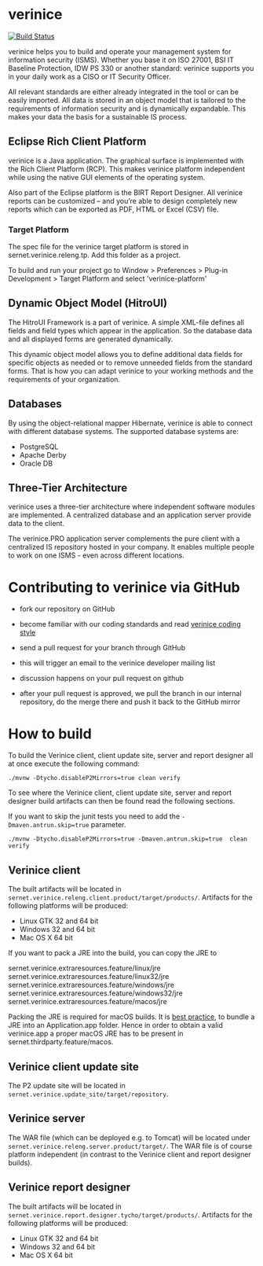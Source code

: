 # verinice

[![Build Status](https://travis-ci.org/SimonScholz/verinice.svg?branch=master)](https://travis-ci.org/SimonScholz/verinice)

verinice helps you to build and operate your management system for
information security (ISMS). Whether you base it on ISO 27001, BSI IT
Baseline Protection, IDW PS 330 or another standard: verinice supports
you in your daily work as a CISO or IT Security Officer.

All relevant standards are either already integrated in the tool or can
be easily imported. All data is stored in an object model that is
tailored to the requirements of information security and is dynamically
expandable. This makes your data the basis for a sustainable IS process.

## Eclipse Rich Client Platform

verinice is a Java application. The graphical surface is implemented
with the Rich Client Platform (RCP). This makes verinice platform
independent while using the native GUI elements of the operating system.

Also part of the Eclipse platform is the BIRT Report Designer. All
verinice reports can be customized – and you’re able to design
completely new reports which can be exported as PDF, HTML or Excel (CSV)
file.

### Target Platform

The spec file for the verinice target platform is stored in
sernet.verinice.releng.tp. Add this folder as a project.

To build and run your project go to Window > Preferences > Plug-in
Development > Target Platform and select 'verinice-platform'

## Dynamic Object Model (HitroUI)

The HitroUI Framework is a part of verinice. A simple XML-file defines
all fields and field types which appear in the application. So the
database data and all displayed forms are generated dynamically.

This dynamic object model allows you to define additional data fields
for specific objects as needed or to remove unneeded fields from the
standard forms. That is how you can adapt verinice to your working
methods and the requirements of your organization.

## Databases


By using the object-relational mapper Hibernate, verinice is able to
connect with different database systems. The supported database systems
are:

- PostgreSQL
- Apache Derby
- Oracle DB

## Three-Tier Architecture


verinice uses a three-tier architecture where independent software
modules are implemented. A centralized database and an application
server provide data to the client.

The verinice.PRO application server complements the pure client with a
centralized IS repository hosted in your company. It enables multiple
people to work on one ISMS - even across different locations.

# Contributing to verinice via GitHub

- fork our repository on GitHub

- become familiar with our coding standards and read [verinice coding
  style](CODINGSTYLE.md)

- send a pull request for your branch through GitHub

- this will trigger an email to the verinice developer mailing list

- discussion happens on your pull request on github

- after your pull request is approved, we pull the branch in our
  internal repository, do the merge there and push it back to the
  GitHub mirror

# How to build
To build the Verinice client, client update site, server and
report designer all at once execute the following command:

	./mvnw -Dtycho.disableP2Mirrors=true clean verify

To see where the Verinice client, client update site, server
and report designer build artifacts can then be found
read the following sections.

If you want to skip the junit tests you need to add the `-Dmaven.antrun.skip=true` parameter.

	./mvnw -Dtycho.disableP2Mirrors=true -Dmaven.antrun.skip=true  clean verify

## Verinice client

The built artifacts will be located in
`sernet.verinice.releng.client.product/target/products/`.
Artifacts for the following platforms will be produced:

* Linux GTK 32 and 64 bit
* Windows 32 and 64 bit
* Mac OS X 64 bit

If you want to pack a JRE into the build, you can copy the JRE to

sernet.verinice.extraresources.feature/linux/jre
sernet.verinice.extraresources.feature/linux32/jre
sernet.verinice.extraresources.feature/windows/jre
sernet.verinice.extraresources.feature/windows32/jre
sernet.verinice.extraresources.feature/macos/jre


Packing the JRE is required for macOS builds. It is
[best practice](https://docs.oracle.com/javase/7/docs/technotes/guides/jweb/packagingAppsForMac.html),
to bundle a JRE into an Application.app folder. Hence in order to
obtain a valid verinice.app a proper macOS JRE has to be present in
sernet.thirdparty.feature/macos.

## Verinice client update site

The P2 update site will be located in
`sernet.verinice.update_site/target/repository`.

## Verinice server

The WAR file (which can be deployed e.g. to Tomcat)
will be located under `sernet.verinice.releng.server.product/target/`.
The WAR file is of course platform independent (in contrast to
the Verinice client and report designer builds).

## Verinice report designer

The built artifacts will be located in
`sernet.verinice.report.designer.tycho/target/products/`.
Artifacts for the following platforms will be produced:

* Linux GTK 32 and 64 bit
* Windows 32 and 64 bit
* Mac OS X 64 bit
